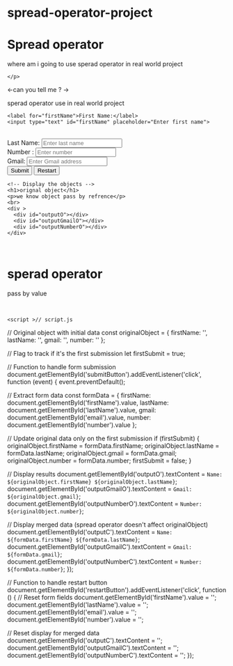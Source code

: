 ﻿# spread-operator-project

<!DOCTYPE html>
<html lang="en">
<head>
    <meta charset="UTF-8">
    <meta name="viewport" content="width=device-width, initial-scale=1.0">
    <title>Object Challenge</title>
    <link rel="stylesheet" href="styles.css">
</head>
<body>
    <h1>Spread operator</h1>
    <p> where am i going to use sperad operator in real world project 
    
    </p>
<p> <-can you tell me ?  -></p>
  <p> sperad operator use in real world project</p>
    <!-- Input fields -->
    
    <label for="firstName">First Name:</label>
    <input type="text" id="firstName" placeholder="Enter first name">
<br>
    <label for="lastName">Last Name:</label>
    <input type="text" id="lastName" placeholder="Enter last name">
<br>
    <label for="number"> Number  :</label>
    <input class="number"  type="text" id="number" placeholder="Enter number">
<br>
    <label  for="email">Gmail:</label>
    <input class="Gmail" type="email" id="email" placeholder="Enter Gmail address">
    </form>
<br>
    <!-- Buttons -->
   <div class="hi"> <button id="submitButton">Submit</button>
    <button id="restartButton">Restart</button></div>

    <!-- Display the objects -->
    <h1>orignal object</h1>
    <p>we know object pass by refrence</p>
    <br>
    <div >
      <div id="outputO"></div>
      <div id="outputGmailO"></div>
      <div id="outputNumberO"></div>
    </div>
   
   <br>
   <h1>sperad operator  </h1>
   <p>pass by value </p>
   <br>
    <div >
      <div id="outputC"></div>
      <div id="outputGmailC"></div>
      <div id="outputNumberC"></div>
    </div>

    <script >// script.js

// Original object with initial data
const originalObject = {
  firstName: '',
  lastName: '',
  gmail: '',
  number: ''
};

// Flag to track if it's the first submission
let firstSubmit = true;

// Function to handle form submission
document.getElementById('submitButton').addEventListener('click', function (event) {
  event.preventDefault();

  // Extract form data
  const formData = {
      firstName: document.getElementById('firstName').value,
      lastName: document.getElementById('lastName').value,
      gmail: document.getElementById('email').value,
      number: document.getElementById('number').value
  };

  // Update original data only on the first submission
  if (firstSubmit) {
      originalObject.firstName = formData.firstName;
      originalObject.lastName = formData.lastName;
      originalObject.gmail = formData.gmail;
      originalObject.number = formData.number;
      firstSubmit = false;
  }

  // Display results
  document.getElementById('outputO').textContent = `Name: ${originalObject.firstName} ${originalObject.lastName}`;
  document.getElementById('outputGmailO').textContent = `Gmail: ${originalObject.gmail}`;
  document.getElementById('outputNumberO').textContent = `Number: ${originalObject.number}`;

  // Display merged data (spread operator doesn't affect originalObject)
  document.getElementById('outputC').textContent = `Name: ${formData.firstName} ${formData.lastName}`;
  document.getElementById('outputGmailC').textContent = `Gmail: ${formData.gmail}`;
  document.getElementById('outputNumberC').textContent = `Number: ${formData.number}`;
});

// Function to handle restart button
document.getElementById('restartButton').addEventListener('click', function () {
  // Reset form fields
  document.getElementById('firstName').value = '';
  document.getElementById('lastName').value = '';
  document.getElementById('email').value = '';
  document.getElementById('number').value = '';

  // Reset display for merged data
  document.getElementById('outputC').textContent = '';
  document.getElementById('outputGmailC').textContent = '';
  document.getElementById('outputNumberC').textContent = '';
});</script>
</body>
</html>
